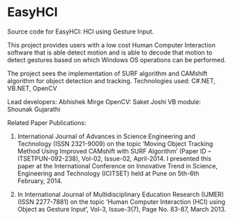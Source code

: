 EasyHCI
=======

Source code for EasyHCI: HCI using Gesture Input.

This project provides users with a low cost Human Computer Interaction software that is able detect motion  and is able to decode that motion to detect gestures based on which Windows OS operations can be performed.

The project sees the implementation of SURF algorithm and CAMshift algorithm for object detection and tracking. 
Technologies used: C#.NET, VB.NET, OpenCV


Lead developers: Abhishek Mirge
OpenCV: Saket Joshi
VB module: Shounak Gujarathi


Related Paper Publications:

1.  International Journal of Advances in Science Engineering and Technology (ISSN 2321-9009) on the topic ‘Moving Object Tracking Method Using Improved CAMshift with SURF Algorithm’ (Paper ID –ITSETPUN-092-238), Vol-02, Issue-02, April-2014. I presented this paper at the International Conference on Innovative Trend in Science, Engineering and Technology (ICITSET) held at Pune on 5th-6th February, 2014.

2.	In International Journal of Multidisciplinary Education Research (IJMER) (ISSN 2277-7881) on the topic ‘Human Computer Interaction (HCI) using Object as Gesture Input’, Vol-3, Issue-3(7), Page No. 83-87, March 2013.
